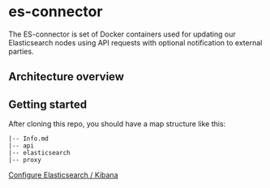 # es-connector
The ES-connector is set of Docker containers used for updating our Elasticsearch nodes using API requests with optional notification to external parties.

## Architecture overview

## Getting started
After cloning this repo, you should have a map structure like this:

```
|-- Info.md
|-- api
|-- elasticsearch
|-- proxy
```

[Configure Elasticsearch / Kibana](https://github.com/ProvincieZeeland/es-connector/wiki/Configure-Elasticsearch---Kibana)
